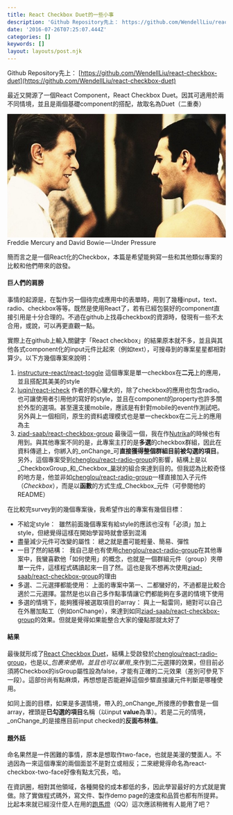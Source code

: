 ```yaml
---
title: React Checkbox Duet的一些小事
description: 'Github Repository先上： https://github.com/WendellLiu/react-checkbox-duet'
date: '2016-07-26T07:25:07.444Z'
categories: []
keywords: []
layout: layouts/post.njk
---
```


Github Repository先上： [https://github.com/WendellLiu/react-checkbox-duet](https://github.com/WendellLiu/react-checkbox-duet)

最近又開源了一個React Component，React Checkbox Duet。因其可適用於兩不同情境，並且是兩個基礎component的搭配，故取名為Duet（二重奏）

![Freddie Mercury and David Bowie — Under Pressure](./freddie_and_david.jpeg)
Freddie Mercury and David Bowie — Under Pressure

簡而言之是一個React化的Checkbox，本篇是希望能夠寫一些和其他類似專案的比較和他們帶來的啟發。

#### 巨人們的肩膀

事情的起源是，在製作另一個待完成應用中的表單時，用到了幾種input，text、radio、checkbox等等。既然是使用React了，若有已經包裝好的component直接引用是十分合理的。不過在github上找尋checkbox的資源時，發現有一些不太合用，或說，可以再更直觀一點。

實際上在github上輸入關鍵字「React checkbox」的結果原本就不多，並且與其他各式component化的input元件比起來（例如text），可搜尋到的專案星星都相對算少。以下方幾個專案來說明：

1.  [instructure-react/react-toggle](https://github.com/instructure-react/react-toggle)
    這個專案是單一checkbox在**二元**上的應用，並且搭配其美美的style
2.  [luqin/react-icheck](https://github.com/luqin/react-icheck)
    作者的野心蠻大的，除了checkbox的應用也包含radio。也可讓使用者引用他的寫好的style，並且在component的property也許多關於外型的選項。甚至還支援mobile，應該是有針對mobile的event作測試吧。另外與上一個相同，原生的資料處理模式也是單一checkbox在二元上的應用為主
3.  [ziad-saab/react-checkbox-group](https://github.com/ziad-saab/react-checkbox-group)
    最後這一個，我在作[Nutrika](https://github.com/WendellLiu/Nutrika)的時候也有用到。與其他專案不同的是，此專案主打的是**多選**的checkbox群組，因此在資料傳遞上，你綁入的_onChange_可**直接獲得整個群組目前被勾選的項目**。另外，這個專案受到[chenglou/react-radio-group](https://github.com/chenglou/react-radio-group)的影響，結構上是以_CheckboxGroup_和_Checkbox_巢狀的組合來達到目的。但我認為比較奇怪的地方是，他並非如[chenglou/react-radio-group](https://github.com/chenglou/react-radio-group)一樣直接加入子元件（_Checkbox_），而是以**函數**的方式生成_Checkbox_元件（可參閱他的README）

在比較完survey到的幾個專案後，我希望作出的專案有幾個目標：

*   不給定style： 
    雖然前面幾個專案有給style的應該也沒有「必須」加上style，但總覺得這樣在開始學習時就會感到混淆
*   盡量減少元件可改變的屬性：
    總之就是盡可能輕量、簡易、彈性
*   一目了然的結構： 
    我自己是也有使用[chenglou/react-radio-group](https://github.com/chenglou/react-radio-group)在其他專案中，我蠻喜歡他「如何使用」的概念，也就是一個群組元件（group）夾帶單一元件，這樣程式碼讀起來一目了然。這也是我不想再次使用[ziad-saab/react-checkbox-group](https://github.com/ziad-saab/react-checkbox-group)的理由
*   多選、二元選擇都能使用：
    上面的專案中第一、二都蠻好的，不過都是比較合適於二元選擇。當然是也以自己多作點事情讓它們都能夠在多選的情境下使用
*   多選的情境下，能夠獲得被選取項目的array：
    與上一點雷同，絕對可以自己在外層加點工（例如onChange），來達到如同[ziad-saab/react-checkbox-group](https://github.com/ziad-saab/react-checkbox-group)的效果。但就是覺得如果能整合大家的優點那就太好了

#### 結果

最後就形成了[React Checkbox Duet](http://ziad-saab/react-checkbox-group)，結構上受啟發於[chenglou/react-radio-group](https://github.com/chenglou/react-radio-group)，也是以_<CheckboxGroup />_包裹_<Checkbox />_來使用。並且也可以單用_<Checkbox />_來作到二元選擇的效果，但目前必須將Checkbox的isGroup屬性設為false，才能有正確的二元效果（差別可參見下一段）。這部份尚有點麻煩，再想想是否能避掉這個步驟直接讓元件判斷是哪種使用。

如同上面的目標，如果是多選情境，帶入的_onChange_所接應的參數會是一個array，裡頭是**已勾選的項目**名稱（以input **value**為準）。若是二元的情境，_onChange_的是接應目前input checked的**反面布林值**。

#### 題外話

命名果然是一件困難的事情，原本是想取作two-face，也就是美漫的雙面人。不過因為一來這個專案的兩個面並不是對立或相反；二來總覺得命名為react-checkbox-two-face好像有點太冗長，哈。

在資訊圈，相對其他領域，各種開發的成本都低的多，因此學習最好的方式就是實做。除了實做程式碼外，寫文件、製作demo page的速度和品質也都有所提昇。比起本來就已經沒什麼人在用的[跑馬燈](https://github.com/WendellLiu/react-upward-marquee)（QQ）這次應該稍微有人能用了吧？
